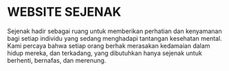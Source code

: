 # WEBSITE SEJENAK #
Sejenak hadir sebagai ruang untuk memberikan perhatian dan kenyamanan bagi setiap individu yang sedang menghadapi tantangan kesehatan mental. Kami percaya bahwa setiap orang berhak merasakan kedamaian dalam hidup mereka, dan terkadang, yang dibutuhkan hanya sejenak untuk berhenti, bernafas, dan merenung.
